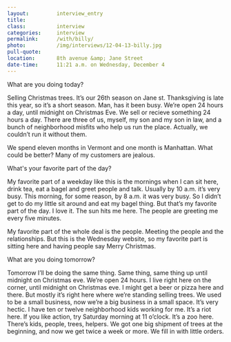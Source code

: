 ```yaml
---
layout:         interview_entry
title:
class:          interview
categories:     interview
permalink:      /with/billy/
photo:          /img/interviews/12-04-13-billy.jpg
pull-quote:
location:       8th avenue &amp; Jane Street
date-time:      11:21 a.m. on Wednesday, December 4
---
```

<p class="question">What are you doing today?</p>
<p>Selling Christmas trees. It’s our 26th season on Jane st. Thanksgiving is late this year, so it’s a short season. Man, has it been busy. We’re open 24 hours a day, until midnight on Christmas Eve. We sell or recieve something 24 hours a day. There are three of us, myself, my son and my son in law, and a bunch of neighborhood misfits who help us run the place. Actually, we couldn’t run it without them.</p>

<p>We spend eleven months in Vermont and one month is Manhattan. What could be better? Many of my customers are jealous. </p>

<p class="question">What's your favorite part of the day?</p>
<p>My favorite part of a weekday like this is the mornings when I can sit here, drink tea, eat a bagel and greet people and talk. Usually by 10 a.m. it’s very busy. This morning, for some reason, by 8 a.m. it was very busy. So I didn’t get to do my little sit around and eat my bagel thing. But that’s my favorite part of the day. I love it. The sun hits me here. The people are greeting me every five minutes. </p>

<p>My favorite part of the whole deal is the people. Meeting the people and the relationships. But this is the Wednesday website, so my favorite part is sitting here and having people say Merry Christmas.</p>

<p class="question">What are you doing tomorrow?</p>
<p>Tomorrow I’ll be doing the same thing. Same thing, same thing up until midnight on Christmas eve. We’re open 24 hours. I live right here on the corner, until midnight on Christmas eve. I might get a beer or pizza here and there. But mostly it’s right here where we’re standing selling trees. We used to be a small business, now we’re a big business in a small space. It’s very hectic. I have ten or twelve neighborhood kids working for me. It’s a riot here. If you like action, try Saturday morning at 11 o’clock. It’s a zoo here. There’s kids, people, trees, helpers. We got one big shipment of trees at the beginning, and now we get twice a week or more. We fill in with little orders.</p>

